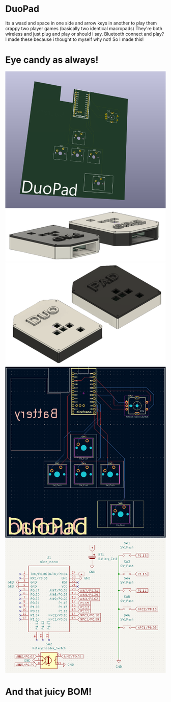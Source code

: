 # DuoPad
Its a wasd and space in one side and arrow keys in another to play them crappy two player games (basically two identical macropads)
They're both wireless and just plug and play or should i say. Bluetooth connect and play? 
I made these because i thought to myself why not!
So I made this!

# Eye candy as always!

![DuoPad 3D.png](/Images/DuoPad%203D.png)
![DuoPad NBG 2.png](/Images/DuoPad%20NBG%202.png)
![DuoPad NBG.png](/Images/DuoPad%20NBG.png)
![DuoPad PCB.png](/Images/DuoPad%20PCB.png)
![DuoPad Schematic.png](/Images/DuoPad%20Schematic.png)

# And that juicy BOM!
